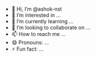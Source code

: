 - 👋 Hi, I’m @ashok-nst
- 👀 I’m interested in ...
- 🌱 I’m currently learning ...
- 💞️ I’m looking to collaborate on ...
- 📫 How to reach me ...
- 😄 Pronouns: ...
- ⚡ Fun fact: ...

<!---
ashok-nst/ashok-nst is a ✨ special ✨ repository because its `README.md` (this file) appears on your GitHub profile.
You can click the Preview link to take a look at your changes.
--->
